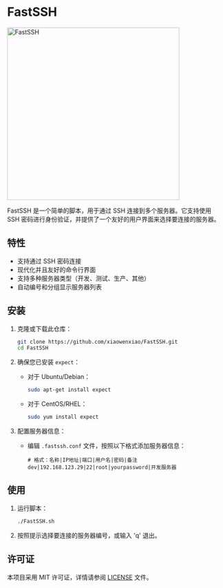 # FastSSH

<img src="https://bucket.ryanfight.org/images/file-20241225170249607.png" width="400" alt="FastSSH">

FastSSH 是一个简单的脚本，用于通过 SSH 连接到多个服务器。它支持使用 SSH 密码进行身份验证，并提供了一个友好的用户界面来选择要连接的服务器。

## 特性

- 支持通过 SSH 密码连接
- 现代化并且友好的命令行界面
- 支持多种服务器类型（开发、测试、生产、其他）
- 自动编号和分组显示服务器列表

## 安装

1. 克隆或下载此仓库：

   ```bash
   git clone https://github.com/xiaowenxiao/FastSSH.git
   cd FastSSH
   ```

2. 确保您已安装 `expect`：

   - 对于 Ubuntu/Debian：
     ```bash
     sudo apt-get install expect
     ```
   - 对于 CentOS/RHEL：
     ```bash
     sudo yum install expect
     ```

3. 配置服务器信息：
   - 编辑 `.fastssh.conf` 文件，按照以下格式添加服务器信息：
     ```
     # 格式：名称|IP地址|端口|用户名|密码|备注
     dev|192.168.123.29|22|root|yourpassword|开发服务器
     ```

## 使用

1. 运行脚本：

   ```bash
   ./FastSSH.sh
   ```

2. 按照提示选择要连接的服务器编号，或输入 'q' 退出。

## 许可证

本项目采用 MIT 许可证，详情请参阅 [LICENSE](LICENSE) 文件。
